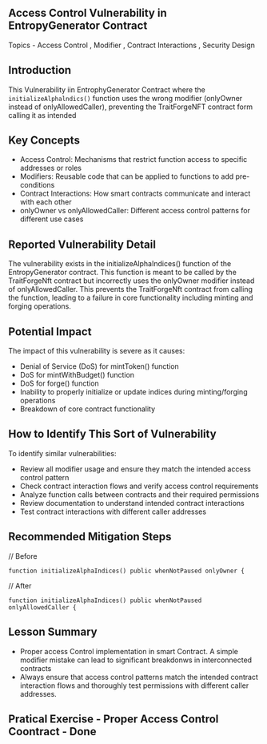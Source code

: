 ## Access Control Vulnerability in EntropyGenerator Contract

Topics - Access Control , Modifier , Contract Interactions , Security Design

## Introduction 

This Vulnerability iin EntrophyGenerator Contract where the `initializeAlphalndics()` function uses  the wrong modifier (onlyOwner instead of onlyAllowedCaller), preventing the TraitForgeNFT contract form calling it as intended

## Key Concepts 

- Access Control: Mechanisms that restrict function access to specific addresses or roles
- Modifiers: Reusable code that can be applied to functions to add pre-conditions
- Contract Interactions: How smart contracts communicate and interact with each other
- onlyOwner vs onlyAllowedCaller: Different access control patterns for different use cases

## Reported Vulnerability Detail

The vulnerability exists in the initializeAlphaIndices() function of the EntropyGenerator contract. This function is meant to be called by the TraitForgeNft contract but incorrectly uses the onlyOwner modifier instead of onlyAllowedCaller. This prevents the TraitForgeNft contract from calling the function, leading to a failure in core functionality including minting and forging operations.

## Potential Impact

The impact of this vulnerability is severe as it causes:
- Denial of Service (DoS) for mintToken() function
- DoS for mintWithBudget() function
- DoS for forge() function
- Inability to properly initialize or update indices during minting/forging operations
- Breakdown of core contract functionality

## How to Identify This Sort of Vulnerability

To identify similar vulnerabilities:
- Review all modifier usage and ensure they match the intended access control pattern
- Check contract interaction flows and verify access control requirements
- Analyze function calls between contracts and their required permissions
- Review documentation to understand intended contract interactions
- Test contract interactions with different caller addresses

## Recommended Mitigation Steps

// Before
```solidity
function initializeAlphaIndices() public whenNotPaused onlyOwner {
```
// After
```solidity
function initializeAlphaIndices() public whenNotPaused onlyAllowedCaller {
```

## Lesson Summary 
- Proper access Control implementation in smart Contract. A simple modifier mistake can lead to significant breakdonws in interconnected contracts
- Always ensure that access control patterns match the intended contract interaction flows and thoroughly test permissions with different caller addresses.

## Pratical Exercise - Proper Access Control Coontract - Done